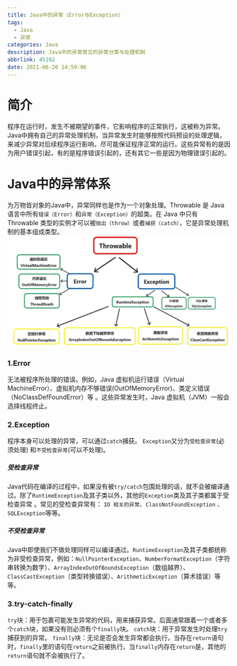 ```yaml
---
title: Java中的异常（Error与Exception）
tags:
  - Java
  - 异常
categories: Java
description: Java中的异常常见的异常分类与处理机制
abbrlink: 45192
date: 2021-06-20 14:59:06
---
```

# 简介
程序在运行时，发生不被期望的事件，它影响程序的正常执行，这被称为异常。Java中拥有自己的异常处理机制，当异常发生时能够按照代码预设的处理逻辑，来减少异常对后续程序运行影响，尽可能保证程序正常的运行。这些异常有的是因为用户错误引起，有的是程序错误引起的，还有其它一些是因为物理错误引起的。

# Java中的异常体系
为万物皆对象的Java中，异常同样也是作为一个对象处理。Throwable 是 Java 语言中所有```错误（Error）```和```异常（Exception）```的超类。在 Java 中只有 Throwable 类型的实例才可以被```抛出（throw）```或者```捕获（catch）```，它是异常处理机制的基本组成类型。
![](https://raw.githubusercontent.com/zhjAdm/ImageHosting/main/20210620155311.png)
### 1.Error
无法被程序所处理的错误。例如，Java 虚拟机运行错误（Virtual MachineError）、虚拟机内存不够错误(OutOfMemoryError)、类定义错误（NoClassDefFoundError）等 。这些异常发生时，Java 虚拟机（JVM）一般会选择线程终止。
### 2.Exception
程序本身可以处理的异常，可以通过```catch```捕获。 ```Exception```又分为```受检查异常```(必须处理) 和```不受检查异常```(可以不处理)。
##### 受检查异常
Java代码在编译的过程中，如果没有被```try/catch```包围处理的话，就不会被编译通过。除了```RuntimeException```及其子类以外，其他的```Exception```类及其子类都属于受检查异常 。常见的受检查异常有： ```IO 相关的异常```、```ClassNotFoundException``` 、```SQLException```等等。
##### 不受检查异常
Java中即使我们不做处理同样可以编译通过。```RuntimeException```及其子类都统称为非受检查异常，例如：```NullPointerException```、```NumberFormatException```（字符串转换为数字）、```ArrayIndexOutOfBoundsException```（数组越界）、```ClassCastException```（类型转换错误）、```ArithmeticException```（算术错误）等等。
### 3.try-catch-finally
```try```块：用于包裹可能发生异常的代码，用来捕获异常。后面通常跟着一个或者多个```catch```块，如果没有则必须有个```finally```块。
```catch```块：用于异常发生时处理```try```捕获到的异常。
```finally```块：无论是否会发生异常都会执行，当存在```return```语句时，```finally```里的语句在```return```之前被执行。当```finally```内存在```return```是，其他的```return```语句就不会被执行了。